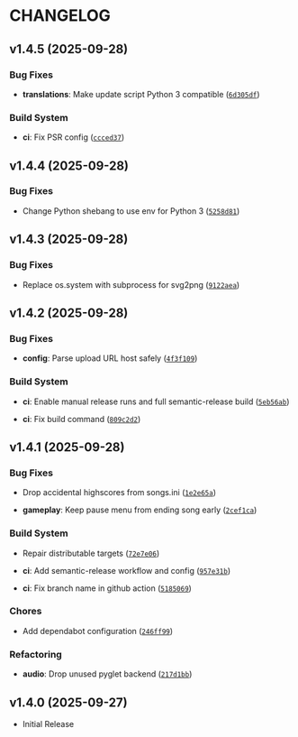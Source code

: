 # CHANGELOG

<!-- version list -->

## v1.4.5 (2025-09-28)

### Bug Fixes

- **translations**: Make update script Python 3 compatible
  ([`6d305df`](https://github.com/sildur/fretsonfire/commit/6d305df8e8bbaacf995d775e17e6b277f1b2e49a))

### Build System

- **ci**: Fix PSR config
  ([`ccced37`](https://github.com/sildur/fretsonfire/commit/ccced37a3e113012b8ff4002bb7ed52264edcce8))


## v1.4.4 (2025-09-28)

### Bug Fixes

- Change Python shebang to use env for Python 3
  ([`5258d81`](https://github.com/sildur/fretsonfire/commit/5258d819d812e5af4365cd4307bd9b9fe4c15734))


## v1.4.3 (2025-09-28)

### Bug Fixes

- Replace os.system with subprocess for svg2png
  ([`9122aea`](https://github.com/sildur/fretsonfire/commit/9122aeae56f6abde3bf0c5fe627864baced5ebc4))


## v1.4.2 (2025-09-28)

### Bug Fixes

- **config**: Parse upload URL host safely
  ([`4f3f109`](https://github.com/sildur/fretsonfire/commit/4f3f10944c231d5739f8df20038cba3b8af675f6))

### Build System

- **ci**: Enable manual release runs and full semantic-release build
  ([`5eb56ab`](https://github.com/sildur/fretsonfire/commit/5eb56abc9feb8a5af5aa36a181e2d11e9372e1ef))

- **ci**: Fix build command
  ([`809c2d2`](https://github.com/sildur/fretsonfire/commit/809c2d267f4817a4f274a6512d3b3d9f83e5bead))


## v1.4.1 (2025-09-28)

### Bug Fixes

- Drop accidental highscores from songs.ini
  ([`1e2e65a`](https://github.com/sildur/fretsonfire/commit/1e2e65ab63e31b97c8462e9082cbe8b86369607f))

- **gameplay**: Keep pause menu from ending song early
  ([`2cef1ca`](https://github.com/sildur/fretsonfire/commit/2cef1ca2c5360c35a07a39557c98dd2f7860cb81))

### Build System

- Repair distributable targets
  ([`72e7e06`](https://github.com/sildur/fretsonfire/commit/72e7e0638a26b120103d44900a7d1a390eff5c04))

- **ci**: Add semantic-release workflow and config
  ([`957e31b`](https://github.com/sildur/fretsonfire/commit/957e31bdb2d8fc927d5305841320d6302ab4fc46))

- **ci**: Fix branch name in github action
  ([`5185069`](https://github.com/sildur/fretsonfire/commit/51850696b82873befc720b3b234cbe5223a70afc))

### Chores

- Add dependabot configuration
  ([`246ff99`](https://github.com/sildur/fretsonfire/commit/246ff9906e84beaa76dec66b7f2ba7894b387609))

### Refactoring

- **audio**: Drop unused pyglet backend
  ([`217d1bb`](https://github.com/sildur/fretsonfire/commit/217d1bbcab6b8fc962cf45251940956966dea65d))


## v1.4.0 (2025-09-27)

- Initial Release
